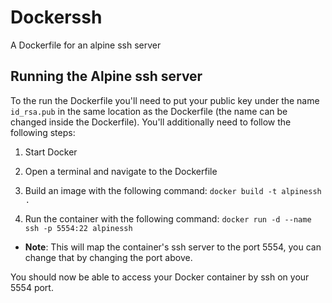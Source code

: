 # Dockerssh
A Dockerfile for an alpine ssh server

## Running the Alpine ssh server
To the run the Dockerfile you'll need to put your public key under the name `id_rsa.pub` in the same location as the Dockerfile (the name can be changed inside the Dockerfile). You'll additionally need to follow the following steps:

1. Start Docker

2. Open a terminal and navigate to the Dockerfile

3. Build an image with the following command: `docker build -t alpinessh .`

4. Run the container with the following command: `docker run -d --name ssh -p 5554:22 alpinessh`

+ **Note**: This will map the container's ssh server to the port 5554, you can change that by changing the port above.

You should now be able to access your Docker container by ssh on your 5554 port.
